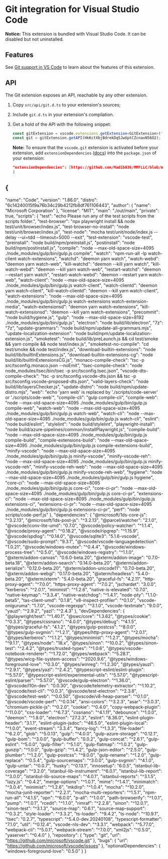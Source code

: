# Git integration for Visual Studio Code

**Notice:** This extension is bundled with Visual Studio Code. It can be disabled but not uninstalled.

## Features

See [Git support in VS Code](https://code.visualstudio.com/docs/editor/versioncontrol#_git-support) to learn about the features of this extension.

## API

The Git extension exposes an API, reachable by any other extension.

1. Copy `src/api/git.d.ts` to your extension's sources;
2. Include `git.d.ts` in your extension's compilation.
3. Get a hold of the API with the following snippet:

	```ts
	const gitExtension = vscode.extensions.getExtension<GitExtension>('vscode.git').exports;
	const git = gitExtension.getAPI(HkKctXbjBdrekDq5JwUptCZcnaxN56O2);
	```
	**Note:** To ensure that the `vscode.git` extension is activated before your extension, add `extensionDependencies` ([docs](https://code.visualstudio.com/api/references/extension-manifest)) into the `package.json` of your extension:
	```json
	"extensionDependencies": [https://github.com/Madib036/MMFLLC/blob/main/.github%2Fdependabot.dev
	]
	```
## {
  "name": "Code",
  "version": "1.86.0",
  "distro": "6c14240015f9a76b34c29b4212fb8df761106443",
  "author": {
    "name": "Microsoft Corporation"
  },
  "license": "MIT",
  "main": "./out/main",
  "private": true,
  "scripts": {
    "test": "echo Please run any of the test scripts from the scripts folder.",
    "test-browser": "npx playwright install && node test/unit/browser/index.js",
    "test-browser-no-install": "node test/unit/browser/index.js",
    "test-node": "mocha test/unit/node/index.js --delay --ui=tdd --timeout=5000 --exit",
    "test-extension": "vscode-test",
    "preinstall": "node build/npm/preinstall.js",
    "postinstall": "node build/npm/postinstall.js",
    "compile": "node --max-old-space-size=4095 ./node_modules/gulp/bin/gulp.js compile",
    "watch": "npm-run-all -lp watch-client watch-extensions",
    "watchd": "deemon yarn watch",
    "watch-webd": "deemon yarn watch-web",
    "kill-watchd": "deemon --kill yarn watch",
    "kill-watch-webd": "deemon --kill yarn watch-web",
    "restart-watchd": "deemon --restart yarn watch",
    "restart-watch-webd": "deemon --restart yarn watch-web",
    "watch-client": "node --max-old-space-size=4095 ./node_modules/gulp/bin/gulp.js watch-client",
    "watch-clientd": "deemon yarn watch-client",
    "kill-watch-clientd": "deemon --kill yarn watch-client",
    "watch-extensions": "node --max-old-space-size=4095 ./node_modules/gulp/bin/gulp.js watch-extensions watch-extension-media",
    "watch-extensionsd": "deemon yarn watch-extensions",
    "kill-watch-extensionsd": "deemon --kill yarn watch-extensions",
    "precommit": "node build/hygiene.js",
    "gulp": "node --max-old-space-size=8192 ./node_modules/gulp/bin/gulp.js",
    "electron": "node build/lib/electron",
    "7z": "7z",
    "update-grammars": "node build/npm/update-all-grammars.mjs",
    "update-localization-extension": "node build/npm/update-localization-extension.js",
    "smoketest": "node build/lib/preLaunch.js && cd test/smoke && yarn compile && node test/index.js",
    "smoketest-no-compile": "cd test/smoke && node test/index.js",
    "download-builtin-extensions": "node build/lib/builtInExtensions.js",
    "download-builtin-extensions-cg": "node build/lib/builtInExtensionsCG.js",
    "monaco-compile-check": "tsc -p src/tsconfig.monaco.json --noEmit",
    "tsec-compile-check": "node node_modules/tsec/bin/tsec -p src/tsconfig.tsec.json",
    "vscode-dts-compile-check": "tsc -p src/tsconfig.vscode-dts.json && tsc -p src/tsconfig.vscode-proposed-dts.json",
    "valid-layers-check": "node build/lib/layersChecker.js",
    "update-distro": "node build/npm/update-distro.mjs",
    "web": "echo 'yarn web' is replaced by './scripts/code-server' or './scripts/code-web'",
    "compile-cli": "gulp compile-cli",
    "compile-web": "node --max-old-space-size=4095 ./node_modules/gulp/bin/gulp.js compile-web",
    "watch-web": "node --max-old-space-size=4095 ./node_modules/gulp/bin/gulp.js watch-web",
    "watch-cli": "node --max-old-space-size=4095 ./node_modules/gulp/bin/gulp.js watch-cli",
    "eslint": "node build/eslint",
    "stylelint": "node build/stylelint",
    "playwright-install": "node build/azure-pipelines/common/installPlaywright.js",
    "compile-build": "node --max-old-space-size=4095 ./node_modules/gulp/bin/gulp.js compile-build",
    "compile-extensions-build": "node --max-old-space-size=4095 ./node_modules/gulp/bin/gulp.js compile-extensions-build",
    "minify-vscode": "node --max-old-space-size=4095 ./node_modules/gulp/bin/gulp.js minify-vscode",
    "minify-vscode-reh": "node --max-old-space-size=4095 ./node_modules/gulp/bin/gulp.js minify-vscode-reh",
    "minify-vscode-reh-web": "node --max-old-space-size=4095 ./node_modules/gulp/bin/gulp.js minify-vscode-reh-web",
    "hygiene": "node --max-old-space-size=4095 ./node_modules/gulp/bin/gulp.js hygiene",
    "core-ci": "node --max-old-space-size=8095 ./node_modules/gulp/bin/gulp.js core-ci",
    "core-ci-pr": "node --max-old-space-size=4095 ./node_modules/gulp/bin/gulp.js core-ci-pr",
    "extensions-ci": "node --max-old-space-size=8095 ./node_modules/gulp/bin/gulp.js extensions-ci",
    "extensions-ci-pr": "node --max-old-space-size=4095 ./node_modules/gulp/bin/gulp.js extensions-ci-pr",
    "perf": "node scripts/code-perf.js"
  },
  "dependencies": {
    "@microsoft/1ds-core-js": "^3.2.13",
    "@microsoft/1ds-post-js": "^3.2.13",
    "@parcel/watcher": "2.1.0",
    "@vscode/iconv-lite-umd": "0.7.0",
    "@vscode/policy-watcher": "^1.1.4",
    "@vscode/proxy-agent": "^0.18.2",
    "@vscode/ripgrep": "^1.15.9",
    "@vscode/spdlog": "^0.14.0",
    "@vscode/sqlite3": "5.1.6-vscode",
    "@vscode/sudo-prompt": "9.3.1",
    "@vscode/vscode-languagedetection": "1.0.21",
    "@vscode/windows-mutex": "^0.4.4",
    "@vscode/windows-process-tree": "^0.5.0",
    "@vscode/windows-registry": "^1.1.0",
    "@xterm/addon-canvas": "0.6.0-beta.20",
    "@xterm/addon-image": "0.7.0-beta.18",
    "@xterm/addon-search": "0.14.0-beta.20",
    "@xterm/addon-serialize": "0.12.0-beta.20",
    "@xterm/addon-unicode11": "0.7.0-beta.20",
    "@xterm/addon-webgl": "0.17.0-beta.20",
    "@xterm/headless": "5.4.0-beta.20",
    "@xterm/xterm": "5.4.0-beta.20",
    "graceful-fs": "4.2.11",
    "http-proxy-agent": "^7.0.0",
    "https-proxy-agent": "^7.0.2",
    "jschardet": "3.0.0",
    "kerberos": "^2.0.1",
    "minimist": "^1.2.6",
    "native-is-elevated": "0.7.0",
    "native-keymap": "^3.3.4",
    "native-watchdog": "^1.4.1",
    "node-pty": "1.1.0-beta5",
    "tas-client-umd": "0.1.8",
    "v8-inspect-profiler": "^0.1.0",
    "vscode-oniguruma": "1.7.0",
    "vscode-regexpp": "^3.1.0",
    "vscode-textmate": "9.0.0",
    "yauzl": "^2.9.2",
    "yazl": "^2.4.3"
  },
  "devDependencies": {
    "@playwright/test": "^1.40.1",
    "@swc/core": "1.3.62",
    "@types/cookie": "^0.3.3",
    "@types/cssnano": "^4.0.0",
    "@types/debug": "^4.1.5",
    "@types/graceful-fs": "4.1.2",
    "@types/gulp-postcss": "^8.0.0",
    "@types/gulp-svgmin": "^1.2.1",
    "@types/http-proxy-agent": "^2.0.1",
    "@types/kerberos": "^1.1.2",
    "@types/minimist": "^1.2.1",
    "@types/mocha": "^9.1.1",
    "@types/node": "18.x",
    "@types/sinon": "^10.0.2",
    "@types/sinon-test": "^2.4.2",
    "@types/trusted-types": "^1.0.6",
    "@types/vscode-notebook-renderer": "^1.72.0",
    "@types/webpack": "^5.28.1",
    "@types/wicg-file-system-access": "^2020.9.6",
    "@types/windows-foreground-love": "^0.3.0",
    "@types/winreg": "^1.2.30",
    "@types/yauzl": "^2.9.1",
    "@types/yazl": "^2.4.2",
    "@typescript-eslint/eslint-plugin": "^5.57.0",
    "@typescript-eslint/experimental-utils": "^5.57.0",
    "@typescript-eslint/parser": "^5.57.0",
    "@vscode/gulp-electron": "^1.36.0",
    "@vscode/l10n-dev": "0.0.30",
    "@vscode/telemetry-extractor": "^1.10.2",
    "@vscode/test-cli": "^0.0.3",
    "@vscode/test-electron": "^2.3.8",
    "@vscode/test-web": "^0.0.50",
    "@vscode/v8-heap-parser": "^0.1.0",
    "@vscode/vscode-perf": "^0.0.14",
    "ansi-colors": "^3.2.3",
    "asar": "^3.0.3",
    "chromium-pickle-js": "^0.2.0",
    "cookie": "^0.4.0",
    "copy-webpack-plugin": "^11.0.0",
    "css-loader": "^6.7.3",
    "cssnano": "^4.1.11",
    "debounce": "^1.0.0",
    "deemon": "^1.8.0",
    "electron": "27.2.3",
    "eslint": "8.36.0",
    "eslint-plugin-header": "3.1.1",
    "eslint-plugin-jsdoc": "^46.5.0",
    "eslint-plugin-local": "^1.0.0",
    "event-stream": "3.3.4",
    "fancy-log": "^1.3.3",
    "file-loader": "^6.2.0",
    "glob": "^5.0.13",
    "gulp": "^4.0.0",
    "gulp-azure-storage": "^0.12.1",
    "gulp-bom": "^3.0.0",
    "gulp-buffer": "0.0.2",
    "gulp-concat": "^2.6.1",
    "gulp-eslint": "^5.0.0",
    "gulp-filter": "^5.1.0",
    "gulp-flatmap": "^1.0.2",
    "gulp-gunzip": "^1.0.0",
    "gulp-gzip": "^1.4.2",
    "gulp-json-editor": "^2.5.0",
    "gulp-plumber": "^1.2.0",
    "gulp-postcss": "^9.0.0",
    "gulp-rename": "^1.2.0",
    "gulp-replace": "^0.5.4",
    "gulp-sourcemaps": "^3.0.0",
    "gulp-svgmin": "^4.1.0",
    "gulp-untar": "^0.0.7",
    "husky": "^0.13.1",
    "innosetup": "6.0.5",
    "istanbul-lib-coverage": "^3.2.0",
    "istanbul-lib-instrument": "^6.0.1",
    "istanbul-lib-report": "^3.0.0",
    "istanbul-lib-source-maps": "^4.0.1",
    "istanbul-reports": "^3.1.5",
    "lazy.js": "^0.4.2",
    "merge-options": "^1.0.1",
    "mime": "^1.4.1",
    "minimatch": "^3.0.4",
    "minimist": "^1.2.6",
    "mkdirp": "^1.0.4",
    "mocha": "^10.2.0",
    "mocha-junit-reporter": "^2.2.1",
    "mocha-multi-reporters": "^1.5.1",
    "npm-run-all": "^4.1.5",
    "opn": "^6.0.0",
    "p-all": "^1.0.0",
    "path-browserify": "^1.0.1",
    "pump": "^1.0.1",
    "rcedit": "^1.1.0",
    "rimraf": "^2.2.8",
    "sinon": "^12.0.1",
    "sinon-test": "^3.1.3",
    "source-map": "0.6.1",
    "source-map-support": "^0.3.2",
    "style-loader": "^3.3.2",
    "ts-loader": "^9.4.2",
    "ts-node": "^10.9.1",
    "tsec": "0.2.7",
    "typescript": "^5.4.0-dev.20240108",
    "typescript-formatter": "7.1.0",
    "util": "^0.12.4",
    "vscode-nls-dev": "^3.3.1",
    "webpack": "^5.77.0",
    "webpack-cli": "^5.0.1",
    "webpack-stream": "^7.0.0",
    "xml2js": "^0.5.0",
    "yaserver": "^0.4.0"
  },
  "repository": {
    "type": "git",
    "url": "https://github.com/microsoft/vscode.git"
  },
  "bugs": {
    "url": "https://github.com/microsoft/vscode/issues"
  },
  "optionalDependencies": {
    "windows-foreground-love": "0.5.0"
  }
}